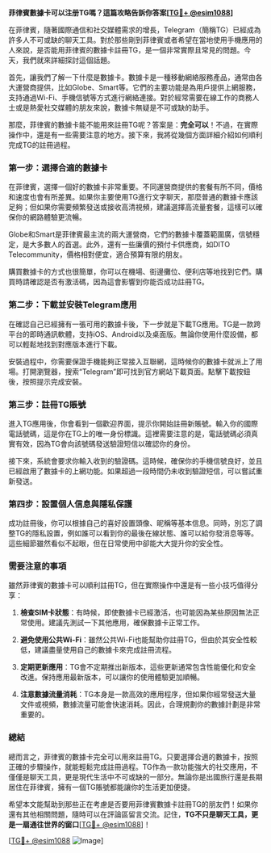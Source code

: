 **菲律賓數據卡可以注册TG嗎？這篇攻略告訴你答案[[TG💪+ @esim1088](https://t.me/s/esim1088)]**

在菲律賓，隨著國際通信和社交媒體需求的增長，Telegram（簡稱TG）已經成為許多人不可或缺的聊天工具。對於那些剛到菲律賓或者希望在當地使用手機應用的人來說，是否能用菲律賓的數據卡註冊TG，是一個非常實際且常見的問題。今天，我們就來詳細探討這個話題。

首先，讓我們了解一下什麼是數據卡。數據卡是一種移動網絡服務產品，通常由各大運營商提供，比如Globe、Smart等。它們的主要功能是為用戶提供上網服務，支持通過Wi-Fi、手機信號等方式進行網絡連接。對於經常需要在線工作的商務人士或是熱愛社交媒體的朋友來說，數據卡無疑是不可或缺的助手。

那麼，菲律賓的數據卡能不能用來註冊TG呢？答案是：**完全可以**！不過，在實際操作中，還是有一些需要注意的地方。接下來，我將從幾個方面詳細介紹如何順利完成TG的註冊過程。

### 第一步：選擇合適的數據卡

在菲律賓，選擇一個好的數據卡非常重要。不同運營商提供的套餐有所不同，價格和速度也會有所差異。如果你主要使用TG進行文字聊天，那麼普通的數據卡應該足夠；但如果你需要頻繁發送或接收高清視頻，建議選擇高流量套餐，這樣可以確保你的網路體驗更流暢。

Globe和Smart是菲律賓最主流的兩大運營商，它們的數據卡覆蓋範圍廣，信號穩定，是大多數人的首選。此外，還有一些廉價的預付卡供應商，如DITO Telecommunity，價格相對便宜，適合預算有限的朋友。

購買數據卡的方式也很簡單，你可以在機場、街邊攤位、便利店等地找到它們。購買時請確認是否有激活碼，因為這會影響到你能否成功註冊TG。

### 第二步：下載並安裝Telegram應用

在確認自己已經擁有一張可用的數據卡後，下一步就是下載TG應用。TG是一款跨平台的即時通訊軟體，支持iOS、Android以及桌面版。無論你使用什麼設備，都可以輕鬆地找到對應版本進行下載。

安裝過程中，你需要保證手機能夠正常接入互聯網，這時候你的數據卡就派上了用場。打開瀏覽器，搜索“Telegram”即可找到官方網站下載頁面。點擊下載按鈕後，按照提示完成安裝。

### 第三步：註冊TG賬號

進入TG應用後，你會看到一個歡迎界面，提示你開始註冊新賬號。輸入你的國際電話號碼，這是你在TG上的唯一身份標識。這裡需要注意的是，電話號碼必須真實有效，因為TG會向該號碼發送驗證短信以確認你的身份。

接下來，系統會要求你輸入收到的驗證碼。這時候，確保你的手機信號良好，並且已經啟用了數據卡的上網功能。如果超過一段時間仍未收到驗證短信，可以嘗試重新發送。

### 第四步：設置個人信息與隱私保護

成功註冊後，你可以根據自己的喜好設置頭像、昵稱等基本信息。同時，別忘了調整TG的隱私設置，例如誰可以看到你的最後在線狀態、誰可以給你發消息等等。這些細節雖然看似不起眼，但在日常使用中卻能大大提升你的安全性。

### 需要注意的事項

雖然菲律賓的數據卡可以順利註冊TG，但在實際操作中還是有一些小技巧值得分享：

1. **檢查SIM卡狀態**：有時候，即使數據卡已經激活，也可能因為某些原因無法正常使用。建議先測試一下其他應用，確保數據卡正常工作。
   
2. **避免使用公共Wi-Fi**：雖然公共Wi-Fi也能幫助你註冊TG，但由於其安全性較低，建議盡量使用自己的數據卡來完成註冊流程。

3. **定期更新應用**：TG會不定期推出新版本，這些更新通常包含性能優化和安全改進。保持應用最新版本，可以讓你的使用體驗更加順暢。

4. **注意數據流量消耗**：TG本身是一款高效的應用程序，但如果你經常發送大量文件或視頻，數據流量可能會快速消耗。因此，合理規劃你的數據計劃是非常重要的。

### 總結

總而言之，菲律賓的數據卡完全可以用來註冊TG。只要選擇合適的數據卡，按照正確的步驟操作，就能輕鬆完成註冊過程。TG作為一款功能強大的社交應用，不僅僅是聊天工具，更是現代生活中不可或缺的一部分。無論你是出國旅行還是長期居住在菲律賓，擁有一個TG賬號都能讓你的生活更加便捷。

希望本文能幫助到那些正在考慮是否要用菲律賓數據卡註冊TG的朋友們！如果你還有其他相關問題，隨時可以在評論區留言交流。記住，**TG不只是聊天工具，更是一扇通往世界的窗口**[[TG💪+ @esim1088](https://t.me/s/esim1088)]！

[[TG💪+ @esim1088](https://t.me/s/esim1088) ![Image](https://i.postimg.cc/4NQfJmqS/Snipaste-2025-05-13-00-14-12.png)]